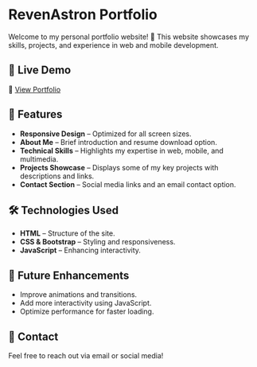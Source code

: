 # RevenAstron Portfolio  

Welcome to my personal portfolio website! 🚀 This website showcases my skills, projects, and experience in web and mobile development.  

## 🚀 Live Demo
🔗 [View Portfolio](https://revenastron.github.io/portfolio)

## 🌟 Features  
- **Responsive Design** – Optimized for all screen sizes.  
- **About Me** – Brief introduction and resume download option.  
- **Technical Skills** – Highlights my expertise in web, mobile, and multimedia.  
- **Projects Showcase** – Displays some of my key projects with descriptions and links.  
- **Contact Section** – Social media links and an email contact option.  

## 🛠 Technologies Used  
- **HTML** – Structure of the site.  
- **CSS & Bootstrap** – Styling and responsiveness.  
- **JavaScript** – Enhancing interactivity.  

## 📌 Future Enhancements  
- Improve animations and transitions.  
- Add more interactivity using JavaScript.  
- Optimize performance for faster loading.  

## 📩 Contact  
Feel free to reach out via email or social media!  
